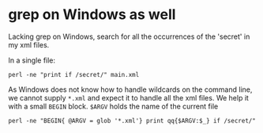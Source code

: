# grep on Windows as well

Lacking grep on Windows, search for all the occurrences of the 'secret' in my xml files.

In a single file:


```
perl -ne "print if /secret/" main.xml
```

As Windows does not know how to handle wildcards on the command line,
we cannot supply `*.xml` and expect it to handle all the xml files.
We help it with a small `BEGIN` block. `$ARGV` holds the name of the current file

```
perl -ne "BEGIN{ @ARGV = glob '*.xml'} print qq{$ARGV:$_} if /secret/"
```


